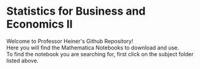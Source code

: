# Statistics for Business and Economics II
Welcome to Professor Heiner's Github Repository! <br>
Here you will find the Mathematica Notebooks to download and use. <br>
To find the notebook you are searching for, first click on the subject folder listed above.
